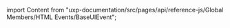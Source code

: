 
import Content from "uxp-documentation/src/pages/api/reference-js/Global Members/HTML Events/BaseUIEvent";

<Content query="product=xd"/>
